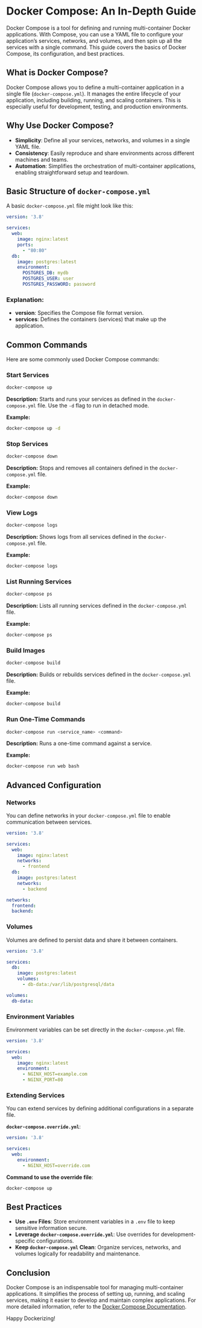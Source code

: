 # Docker Compose: An In-Depth Guide

Docker Compose is a tool for defining and running multi-container Docker applications. With Compose, you can use a YAML file to configure your application’s services, networks, and volumes, and then spin up all the services with a single command. This guide covers the basics of Docker Compose, its configuration, and best practices.

## What is Docker Compose?

Docker Compose allows you to define a multi-container application in a single file (`docker-compose.yml`). It manages the entire lifecycle of your application, including building, running, and scaling containers. This is especially useful for development, testing, and production environments.

## Why Use Docker Compose?

- **Simplicity**: Define all your services, networks, and volumes in a single YAML file.
- **Consistency**: Easily reproduce and share environments across different machines and teams.
- **Automation**: Simplifies the orchestration of multi-container applications, enabling straightforward setup and teardown.

## Basic Structure of `docker-compose.yml`

A basic `docker-compose.yml` file might look like this:

```yaml
version: '3.8'

services:
  web:
    image: nginx:latest
    ports:
      - "80:80"
  db:
    image: postgres:latest
    environment:
      POSTGRES_DB: mydb
      POSTGRES_USER: user
      POSTGRES_PASSWORD: password
```

### Explanation:

- **version**: Specifies the Compose file format version.
- **services**: Defines the containers (services) that make up the application.

## Common Commands

Here are some commonly used Docker Compose commands:

### Start Services

```bash
docker-compose up
```

**Description:** Starts and runs your services as defined in the `docker-compose.yml` file. Use the `-d` flag to run in detached mode.

**Example:**

```bash
docker-compose up -d
```

### Stop Services

```bash
docker-compose down
```

**Description:** Stops and removes all containers defined in the `docker-compose.yml` file.

**Example:**

```bash
docker-compose down
```

### View Logs

```bash
docker-compose logs
```

**Description:** Shows logs from all services defined in the `docker-compose.yml` file.

**Example:**

```bash
docker-compose logs
```

### List Running Services

```bash
docker-compose ps
```

**Description:** Lists all running services defined in the `docker-compose.yml` file.

**Example:**

```bash
docker-compose ps
```

### Build Images

```bash
docker-compose build
```

**Description:** Builds or rebuilds services defined in the `docker-compose.yml` file.

**Example:**

```bash
docker-compose build
```

### Run One-Time Commands

```bash
docker-compose run <service_name> <command>
```

**Description:** Runs a one-time command against a service.

**Example:**

```bash
docker-compose run web bash
```

## Advanced Configuration

### Networks

You can define networks in your `docker-compose.yml` file to enable communication between services.

```yaml
version: '3.8'

services:
  web:
    image: nginx:latest
    networks:
      - frontend
  db:
    image: postgres:latest
    networks:
      - backend

networks:
  frontend:
  backend:
```

### Volumes

Volumes are defined to persist data and share it between containers.

```yaml
version: '3.8'

services:
  db:
    image: postgres:latest
    volumes:
      - db-data:/var/lib/postgresql/data

volumes:
  db-data:
```

### Environment Variables

Environment variables can be set directly in the `docker-compose.yml` file.

```yaml
version: '3.8'

services:
  web:
    image: nginx:latest
    environment:
      - NGINX_HOST=example.com
      - NGINX_PORT=80
```

### Extending Services

You can extend services by defining additional configurations in a separate file.

**`docker-compose.override.yml`**:

```yaml
version: '3.8'

services:
  web:
    environment:
      - NGINX_HOST=override.com
```

**Command to use the override file**:

```bash
docker-compose up
```

## Best Practices

- **Use `.env` Files**: Store environment variables in a `.env` file to keep sensitive information secure.
- **Leverage `docker-compose.override.yml`**: Use overrides for development-specific configurations.
- **Keep `docker-compose.yml` Clean**: Organize services, networks, and volumes logically for readability and maintenance.

## Conclusion

Docker Compose is an indispensable tool for managing multi-container applications. It simplifies the process of setting up, running, and scaling services, making it easier to develop and maintain complex applications. For more detailed information, refer to the [Docker Compose Documentation](https://docs.docker.com/compose/).

Happy Dockerizing!
